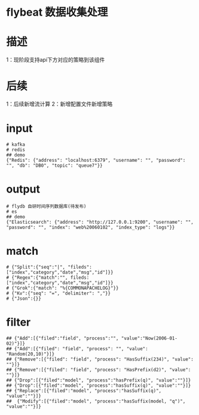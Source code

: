 # flybeat 数据收集处理

# 描述
1：现阶段支持api下方对应的策略到该组件

# 后续
1：后续新增流计算
2：新增配置文件新增策略

# input
	# kafka 
	# redis 
	## demo
	{"Redis": {"address": "localhost:6379", "username": "", "password": "", "db": "DB0", "topic": "queue7"}}


# output
    # flydb 自研时间序列数据库(待发布)
	# es
	## demo
	{"Elasticsearch": {"address": "http://127.0.0.1:9200", "username": "", "password": "", "index": "web%20060102", "index_type": "logs"}}

# match
    # {"Split":{"seq":"|", "fileds":["index","category","date","msg","id"]}}
	# {"Regex":{"match":"", fileds:["index","category","date","msg","id"]}}
	# {"Grok":{"match": "%{COMMONAPACHELOG}"}}
	# {"Kv":{"seq": "=", "delimiter": ","}}
	# {"Json":{}}
	 
# filter
	## {"Add":[{"filed":"field", "process":"", "value":"Now(2006-01-02)"}]}
	## {"Add":[{"filed": "field", "process": "", "value": "Random(20,10)"}]}
	## {"Remove":[{"filed": "field", "process": "HasSuffix(234)", "value": ""}]}
	## {"Remove":[{"filed": "field", "process": "HasPrefix(d2)", "value": ""}]}
	## {"Drop":[{"filed":"model", "process":"hasPrefix(q)", "value":""}]}
	## {"Drop":[{"filed":"model", "process":"hasSuffix(q)", "value":""}]}
	## {"Replace":[{"filed":"model", "process":"hasSuffix(q)", "value":""}]}
	##  {"Modify":[{"filed":"model", "process":"hasSuffix(model, "q")", "value":""}]}
 
